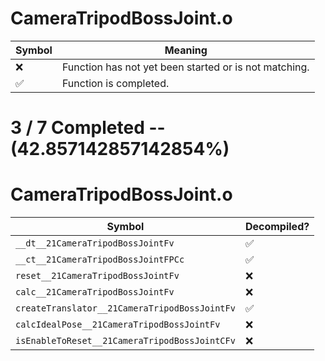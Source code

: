 # CameraTripodBossJoint.o
| Symbol | Meaning 
| ------------- | ------------- 
| :x: | Function has not yet been started or is not matching. 
| :white_check_mark: | Function is completed. 


# 3 / 7 Completed -- (42.857142857142854%)
# CameraTripodBossJoint.o
| Symbol | Decompiled? |
| ------------- | ------------- |
| `__dt__21CameraTripodBossJointFv` | :white_check_mark: |
| `__ct__21CameraTripodBossJointFPCc` | :white_check_mark: |
| `reset__21CameraTripodBossJointFv` | :x: |
| `calc__21CameraTripodBossJointFv` | :x: |
| `createTranslator__21CameraTripodBossJointFv` | :white_check_mark: |
| `calcIdealPose__21CameraTripodBossJointFv` | :x: |
| `isEnableToReset__21CameraTripodBossJointCFv` | :x: |
